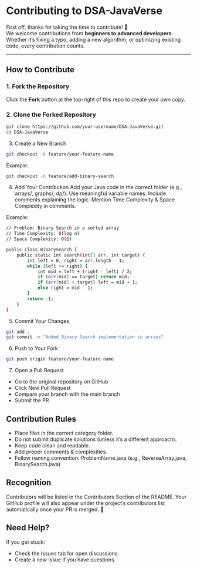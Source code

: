 # Contributing to DSA-JavaVerse

First off, thanks for taking the time to contribute! 🎉  
We welcome contributions from **beginners to advanced developers**. Whether it’s fixing a typo, adding a new algorithm, or optimizing existing code, every contribution counts.

---

## How to Contribute

### 1. Fork the Repository
Click the **Fork** button at the top-right of this repo to create your own copy.

### 2. Clone the Forked Repository
```bash
git clone https://github.com/your-username/DSA-JavaVerse.git
cd DSA-JavaVerse
```
3. Create a New Branch
```bash
git checkout -b feature/your-feature-name
```
Example:
```bash
git checkout -b feature/add-binary-search
```
4. Add Your Contribution
Add your Java code in the correct folder (e.g., arrays/, graphs/, dp/).
Use meaningful variable names.
Include comments explaining the logic.
Mention Time Complexity & Space Complexity in comments.

Example:
```bash
// Problem: Binary Search in a sorted array
// Time Complexity: O(log n)
// Space Complexity: O(1)

public class BinarySearch {
    public static int search(int[] arr, int target) {
        int left = 0, right = arr.length - 1;
        while (left <= right) {
            int mid = left + (right - left) / 2;
            if (arr[mid] == target) return mid;
            if (arr[mid] < target) left = mid + 1;
            else right = mid - 1;
        }
        return -1;
    }
}
```
5. Commit Your Changes
```bash
git add .
git commit -m "Added Binary Search implementation in arrays"
```
6. Push to Your Fork
```bash
git push origin feature/your-feature-name
```
7. Open a Pull Request
- Go to the original repository on GitHub
- Click New Pull Request
- Compare your branch with the main branch
- Submit the PR 

 ## Contribution Rules
- Place files in the correct category folder.
- Do not submit duplicate solutions (unless it’s a different approach).
- Keep code clean and readable.
- Add proper comments & complexities.
- Follow naming convention:
   ProblemName.java (e.g., ReverseArray.java, BinarySearch.java)

## Recognition
Contributors will be listed in the Contributors Section of the README.
Your GitHub profile will also appear under the project’s contributors list automatically once your PR is merged. 🚀

## Need Help?
If you get stuck:
- Check the Issues tab for open discussions.
- Create a new issue if you have questions.
